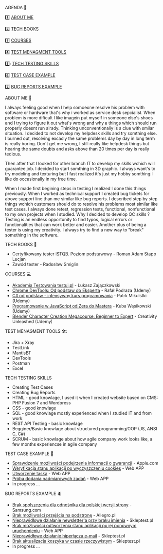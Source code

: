 

<a name="">AGENDA :pencil:</a>

:one: [ABOUT ME](#aboutme)

2️⃣ [TECH BOOKS](#techbooks)

:three: [COURSES](#courses)

:four: [TEST MENAGMENT TOOLS](#tools)

5️⃣: [TECH TESTING SKILLS](#skills)

:six: [TEST CASE EXAMPLE](#TCE)

:seven: [BUG REPORTS EXAMPLE](#BRE)

<a name="aboutme">ABOUT ME :mag_right:</a>


I always feeling good when I help somoeone resolve his problem with software or hardware that's why i worked as service desk sepcialist. When problem is more dificult I like imagein put myself in someone else's shoes and I trying to figure it out what's wrong and why a things which should run properly doesnt run alrady. Thinking unconventionally is a clue with smilar situation. I decided to not develop my helpdesk skills and try somthing else. I burned out, resolving excacly the same problems day by day in long term is really boring. Don't get me wrong, I still really like helpdesk things but hearing the same doubts and asks above than 20 times per day is really tedious.

Then after that I looked for other branch IT to develop my skills wchich will guarantee job. I decided to start somthing in 3D graphic. I always want's to try modeling and texturing but I fast realized it's just my hobby somthing I like do occasionally in my free time. 


When I made first begining steps in testing I realized I done this things previously. When I worked as technical support I created bug tickets for above support line than me similar like bug reports. I described step by step things wchich customers should do to resolve his problems most similar like test cases. I always done retest, regression tests, functional, nonfunctional to my own projects when I studied. Why I decided to develop QC skills ? Testing is an endless opportunity to find typos, logical errors or functionalities that can work better and easier. Another plus of being a tester is using my creativity. I always try to find a new way to "break" something in the software.

<a name="techbooks">TECH BOOKS :book:</a>
<ul>
<li>Certyfikowany tester ISTQB. Poziom podstawowy - Roman Adam Stapp Lucjan </li>
<li>Zawód tester - Radosław Smiglin</li>
</ul>

<a name="courses">COURSES :computer:</a>
<ul>
<li><a href="https://testuj.pl">Akademia Testowania testuj.pl</a> - Łukasz Zajączkowski</li>
<li><a href="https://www.udemy.com/course/chrome-devtools-od-podstaw-do-eksperta/">Chrome DevTools: Od podstaw do Eksperta</a> - Rafał Podraza (Udemy)</li>
<li><a href="https://www.udemy.com/course/kurs-c-sharp-od-podstaw">C# od podstaw - intensywny kurs programowania</a> - Patrk Mikulstki (Udemy)</li>
<li><a href="https://www.udemy.com/course/kurs-programowanie-w-javascript-od-zera-do-mastera">Programowanie w JavaScript od Zera do Mastera</a> - Kuba Wąsikowski (Udemy)</li>
<li><a href="https://www.udemy.com/course/blender-character-creation-megacourse-beginner-to-expert">Blender Character Creation Megacourse: Beginner to Expert</a> - Creativity Unleashed (Udemy)</li>
</ul>

<a name="tools">TEST MENAGMENT TOOLS 🛠️:</a>
<ul>
<li>Jira + Xray</li>
<li>TestLink</li>
<li>MantisBT</li>
<li>DevTools</li>
<li>Postman</li>
<li>Excel</li>
</ul>
<a name="skills">TECH TESTING SKILLS</a>
<ul>
  <li>Creating Test Cases</li>
  <li>Creating Bug Reports</li>
  <li>HTML - good knowlage, I used it when I created website based on CMS: PHP Fusion 7 and Wordpress</li> 
  <li>CSS - good knowlage </li>
  <li>SQL - good knowlage mostly experienced when I studied IT and from work </li>
  <li>REST API Testing - basic knowlage</li>
  <li>Begginer/Basic knowlage about structured programming/OOP (JS, ANSI C, C#)</li>
  <li>SCRUM - basic knowlage about how agile company work looks like, a few months experiencse in agile company</li>
</ul>

<a name="TCE">TEST CASE EXAMPLE :page_with_curl:</a>
<ul>
<li><a href="https://drive.google.com/file/d/1YYm9NS2ykpA6GD-H-tLS2p71ykGnF38q/view?usp=sharing"> Sprawdzenie możliwości podejrzenia informacji o gwarancji</a> - Apple.com</li>
<li><a href="https://drive.google.com/file/d/1O0ku4ciM6JvBQnhbCQT0DsPc4TvUOxzK/view?usp=sharingY"> Weryfikacja stanu aplikacji po wyczyszczeniu cookies</a> - Web APP</li>
<li><a href="https://drive.google.com/file/d/11VM_iNDGfHXjgeGdpQxzJxt16Sc32uoq/view?usp=sharing">Utworzenie taska</a> - Web APP</li>
<li><a href="https://drive.google.com/file/d/1GAr_AXUxh6u96Flvhz3GY7mj26dN6g7I/view?usp=sharing">Próba dodania nadmiarowych zadań</a> - Web APP</li>
<li>In progress ...</li>
</ul>

<a name="BRE">BUG REPORTS EXAMPLE :beetle:</a>
  
<ul>
<li><a href="https://drive.google.com/file/d/1R8ff4BD-6C3Lu8R4wtxM7e1o5PRj3R7Z/view?usp=sharing">Brak spolszczenia dla odnośnika dla polskiej wersji strony</a> - Samsung.com</li>
<li><a href="https://drive.google.com/file/d/187ZUiVl_HymqX0tVFV-hpM-XUfyZma10/view?usp=sharing">Brak możliwości przejścia na podstronę</a> - Allegro.pl</li>
<li><a href="https://drive.google.com/file/d/1TFUx1HSuDsbhZuv6cEDOiyEXKxusKb6a/view?usp=sharing">Nieprawidłowe działanie newsletter'a przy braku imienia</a> - Skleptest.pl</li>
<li><a href="https://drive.google.com/file/d/1J-LogWTKIycH8N0SK3OT4yAq_AFhQIZg/view?usp=sharing">Brak możliwości odtworzenia stanu aplikacji po jej ponownym uruchomieniu</a> - Web APP </li>
<li><a href="https://drive.google.com/file/d/1aFLOxSaKWEbvLqnevdh8ujwdf8qR4DNA/view?usp=sharing">Nieprawidłowe działanie hiperłącza e-mail</a> - Skleptest.pl</li>
<li><a href="https://drive.google.com/file/d/1BWlsXvyAHMoRyRlyYXxpNa8qHKfW2OM4/view?usp=sharing">Brak aktualizacja koszyka w czasie rzeczywistym</a> - Skleptest.pl</li>
<li>In progress ...</li>
</ul>

